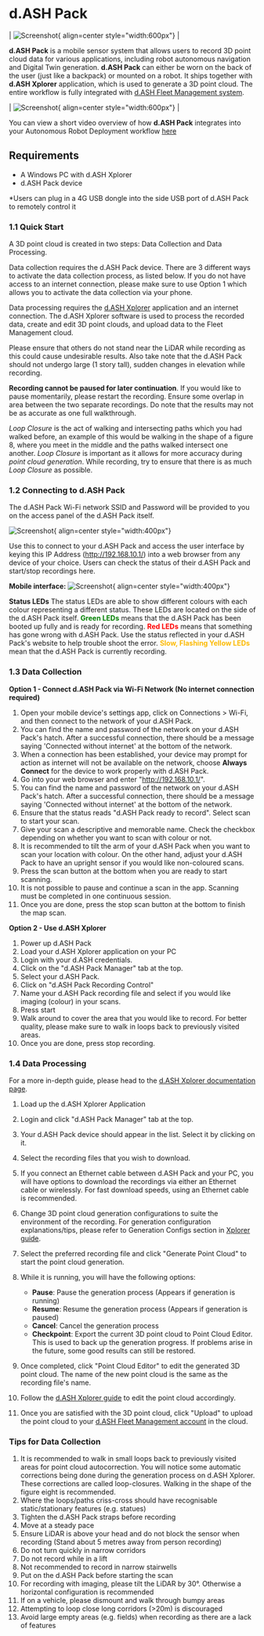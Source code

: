 # **d.ASH Pack**

| ![Screenshot](img/d.ASHPack/device.jpg){ align=center style="width:600px"} |

**d.ASH Pack** is a mobile sensor system that allows users to record 3D point cloud data for various applications, including robot autonomous navigation and Digital Twin generation. **d.ASH Pack** can either be worn on the back of the user (just like a backpack) or mounted on a robot. It ships together with **d.ASH Xplorer** application, which is used to generate a 3D point cloud. The entire workflow is fully integrated with [d.ASH Fleet Management system](https://www.dconstruct.co/products).

| ![Screenshot](img/d.ASHPack/d.ASHPack.img.jpg){ align=center style="width:600px"} |

You can view a short video overview of how **d.ASH Pack** integrates into your Autonomous Robot Deployment workflow [here](https://youtu.be/9q2ROiMkSFI)

## Requirements

- A Windows PC with d.ASH Xplorer
- d.ASH Pack device

*Users can plug in a 4G USB dongle into the side USB port of d.ASH Pack to remotely control it

### 1.1 Quick Start

A 3D point cloud is created in two steps: Data Collection and Data Processing.

Data collection requires the d.ASH Pack device. There are 3 different ways to activate the data collection process, as listed below. If you do not have access to an internet connection, please make sure to use Option 1 which allows you to activate the data collection via your phone.

Data processing requires the [d.ASH Xplorer](https://dconstruct-tech.github.io/dash-sdk/dash-pack/dash-xplorer/) application and an internet connection. The d.ASH Xplorer software is used to process the recorded data, create and edit 3D point clouds, and upload data to the Fleet Management cloud.

Please ensure that others do not stand near the LiDAR while recording as this could cause undesirable results. Also take note that the d.ASH Pack should not undergo large (1 story tall), sudden changes in elevation while recording.

**Recording cannot be paused for later continuation**. If you would like to pause momentarily, please restart the recording. Ensure some overlap in area between the two separate recordings. Do note that the results may not be as accurate as one full walkthrough.

_Loop Closure_ is the act of walking and intersecting paths which you had walked before, an example of this would be walking in the shape of a figure 8, where you meet in the middle and the paths walked intersect one another. _Loop Closure_ is important as it allows for more accuracy during _point cloud generation_. While recording, try to ensure that there is as much _Loop Closure_ as possible.

### 1.2 Connecting to d.ASH Pack

The d.ASH Pack Wi-Fi network SSID and Password will be provided to you on the access panel of the d.ASH Pack itself.

![Screenshot](img/d.ASHGo/dashpack-hatch.png){ align=center style="width:400px"} 

Use this to connect to your d.ASH Pack and access the user interface by keying this IP Address (http://192.168.10.1/) into a web browser from any device of your choice. Users can check the status of their d.ASH Pack and start/stop recordings here.

**Mobile interface:**
![Screenshot](img/d.ASHGo/dashgo-web.png){ align=center style="width:400px"} 

**Status LEDs**
The status LEDs are able to show different colours with each colour representing a different status. These LEDs are located on the side of the d.ASH Pack itself.
**<span style="color:green">Green LEDs</span>** means that the d.ASH Pack has been booted up fully and is ready for recording.
**<span style="color:red">Red LEDs</span>** means that something has gone wrong with d.ASH Pack. Use the status reflected in your d.ASH Pack's website to help trouble shoot the error.
**<span style="color:#fcba03">Slow, Flashing Yellow LEDs</span>** mean that the d.ASH Pack is currently recording.

### 1.3 Data Collection

**Option 1 - Connect d.ASH Pack via Wi-Fi Network (No internet connection required)**

1. Open your mobile device's settings app, click on Connections > Wi-Fi, and then connect to the network of your d.ASH Pack.
2. You can find the name and password of the network on your d.ASH Pack's hatch. After a successful connection, there should be a message saying 'Connected without internet' at the bottom of the network.
3. When a connection has been established, your device may prompt for action as internet will not be available on the network, choose **Always Connect** for the device to work properly with d.ASH Pack.
4. Go into your web browser and enter "http://192.168.10.1/".
5. You can find the name and password of the network on your d.ASH Pack's hatch. After a successful connection, there should be a message saying 'Connected without internet' at the bottom of the network.
6. Ensure that the status reads "d.ASH Pack ready to record". Select scan to start your scan.
7. Give your scan a descriptive and memorable name. Check the checkbox depending on whether you want to scan with colour or not.
8. It is recommended to tilt the arm of your d.ASH Pack when you want to scan your location with colour. On the other hand, adjust your d.ASH Pack to have an upright sensor if you would like non-coloured scans.
9. Press the scan button at the bottom when you are ready to start scanning.
10. It is not possible to pause and continue a scan in the app. Scanning must be completed in one continuous session.
11. Once you are done, press the stop scan button at the bottom to finish the map scan.

**Option 2 - Use d.ASH Xplorer**

1. Power up d.ASH Pack
2. Load your d.ASH Xplorer application on your PC
3. Login with your d.ASH credentials.
4. Click on the "d.ASH Pack Manager" tab at the top.
5. Select your d.ASH Pack.
6. Click on "d.ASH Pack Recording Control"
7. Name your d.ASH Pack recording file and select if you would like imaging (colour) in your scans.
8. Press start
9. Walk around to cover the area that you would like to record. For better quality, please make sure to walk in loops back to previously visited areas.
10. Once you are done, press stop recording.

### 1.4 Data Processing

For a more in-depth guide, please head to the [d.ASH Xplorer documentation page](https://dconstruct-tech.github.io/dash-sdk/dash-pack/dash-xplorer/).

1. Load up the d.ASH Xplorer Application
2. Login and click "d.ASH Pack Manager" tab at the top.
3. Your d.ASH Pack device should appear in the list. Select it by clicking on it.
4. Select the recording files that you wish to download.
5. If you connect an Ethernet cable between d.ASH Pack and your PC, you will have options to download the recordings via either an Ethernet cable or wirelessly. For fast download speeds, using an Ethernet cable is recommended.
6. Change 3D point cloud generation configurations to suite the environment of the recording. For generation configuration explanations/tips, please refer to Generation Configs section in [Xplorer guide](https://dconstruct-tech.github.io/dash-sdk/dash-pack/dash-xplorer/#211-3d-point-cloud-generation).
7. Select the preferred recording file and click "Generate Point Cloud" to start the point cloud generation.

8. While it is running, you will have the following options:<ul>
    <li><strong>Pause</strong>: Pause the generation process (Appears if generation is running)</li>
    <li><strong>Resume</strong>: Resume the generation process (Appears if generation is paused)</li>
    <li><strong>Cancel</strong>: Cancel the generation process</li>
    <li><strong>Checkpoint</strong>: Export the current 3D point cloud to Point Cloud Editor. This is used to back up the generation progress. If problems arise in the future, some good results can still be restored.</li></ul>
    
9. Once completed, click "Point Cloud Editor" to edit the generated 3D point cloud. The name of the new point cloud is the same as the recording file's name.
10. Follow the [d.ASH Xplorer guide](https://dconstruct-tech.github.io/dash-sdk/dash-pack/dash-xplorer/#251-point-cloud-editor) to edit the point cloud accordingly.
11. Once you are satisfied with the 3D point cloud, click "Upload" to upload the point cloud to your [d.ASH Fleet Management account](https://www.dconstruct.co/products) in the cloud.

### Tips for Data Collection

1. It is recommended to walk in small loops back to previously visited areas for point cloud autocorrection. You will notice some automatic corrections being done during the generation process on d.ASH Xplorer. These corrections are called loop-closures. Walking in the shape of the figure eight is recommended.
2. Where the loops/paths criss-cross should have recognisable static/stationary features (e.g. statues)
3. Tighten the d.ASH Pack straps before recording
4. Move at a steady pace
5. Ensure LiDAR is above your head and do not block the sensor when recording (Stand about 5 metres away from person recording)
6. Do not turn quickly in narrow corridors
7. Do not record while in a lift
8. Not recommended to record in narrow stairwells
9. Put on the d.ASH Pack before starting the scan
10. For recording with imaging, please tilt the LiDAR by 30°. Otherwise a horizontal configuration is recommended
11. If on a vehicle, please dismount and walk through bumpy areas
12. Attempting to loop close long corridors (>20m) is discouraged
13. Avoid large empty areas (e.g. fields) when recording as there are a lack of features
